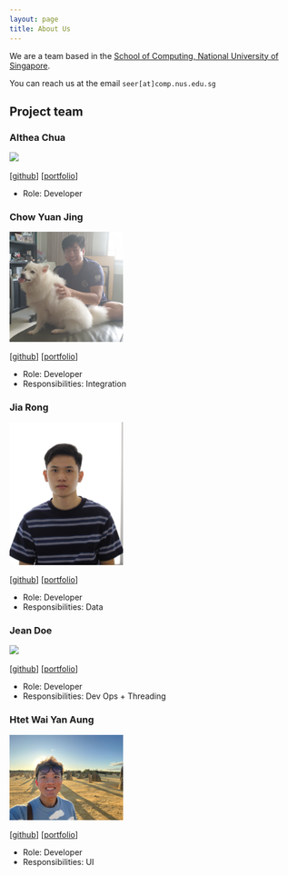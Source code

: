 ```yaml
---
layout: page
title: About Us
---
```


We are a team based in the [School of Computing, National University of Singapore](http://www.comp.nus.edu.sg).

You can reach us at the email `seer[at]comp.nus.edu.sg`

## Project team

### Althea Chua

<img src="images/Althea.png" width="200px">

[[github](https://github.com/chuababyy)]
[[portfolio](team/chuababyy.md)]

* Role: Developer

### Chow Yuan Jing

<img src="images/seewhyjay.png" width="200px">

[[github](http://github.com/seewhyjay)]
[[portfolio](team/chowyuanjing.md)]

* Role: Developer
* Responsibilities: Integration

### Jia Rong

<img src="images/jrchoo.png" width="200px">

[[github](http://github.com/jrchoo)] [[portfolio](https://nus-cs2103-ay2324s1.github.io/tp-dashboard/?search=jrchoo&breakdown=true)]

* Role: Developer
* Responsibilities: Data

### Jean Doe

<img src="images/johndoe.png" width="200px">

[[github](http://github.com/johndoe)]
[[portfolio](team/johndoe.md)]

* Role: Developer
* Responsibilities: Dev Ops + Threading

### Htet Wai Yan Aung

<img src="images/htetwaiyanaung.png" width="200px">

[[github](http://github.com/jellywaiyan)]
[[portfolio](team/htetwaiyanaung.md)]

* Role: Developer
* Responsibilities: UI
